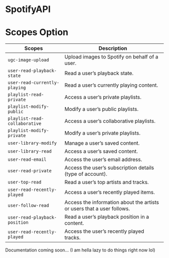 # SpotifyAPI

# Scopes Option

| Scopes                        | Description                                                                                       |
|------------------------------|---------------------------------------------------------------------------------------------------|
| `ugc-image-upload`           | Upload images to Spotify on behalf of a user.                                                    |
| `user-read-playback-state`   | Read a user’s playback state.                                                                    |
| `user-read-currently-playing`| Read a user’s currently playing content.                                                         |
| `playlist-read-private`      | Access a user’s private playlists.                                                               |
| `playlist-modify-public`     | Modify a user’s public playlists.                                                                |
| `playlist-read-collaborative`| Access a user’s collaborative playlists.                                                         |
| `playlist-modify-private`    | Modify a user’s private playlists.                                                               |
| `user-library-modify`        | Manage a user’s saved content.                                                                   |
| `user-library-read`          | Access a user’s saved content.                                                                   |
| `user-read-email`            | Access the user’s email address.                                                                 |
| `user-read-private`          | Access the user’s subscription details (type of account).                                        |
| `user-top-read`              | Read a user’s top artists and tracks.                                                            |
| `user-read-recently-played`  | Access a user’s recently played items.                                                           |
| `user-follow-read`           | Access the information about the artists or users that a user follows.                          |
| `user-read-playback-position`| Read a user’s playback position in a content.                                                    |
| `user-read-recently-played`  | Access the user’s recently played tracks. 

Documentation coming soon... (I am hella lazy to do things right now lol)

